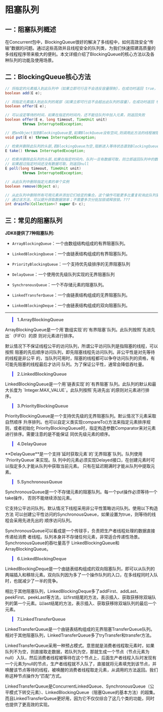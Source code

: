 # 阻塞队列

## 一：阻塞队列概述

在Concurrent包中，BlockingQueue很好的解决了多线程中，如何高效安全“传输”数据的问题。通过这些高效并且线程安全的队列类，为我们快速搭建高质量的多线程程序带来极大的便利。本文详细介绍了BlockingQueue的核心方法以及各种队列的功能及使用场景。

## 二：BlockingQueue核心方法



```java
// 将指定的元素插入到此队列中（如果立即可行且不会违反容量限制），在成功时返回 true，如果当前没有可用空间，则抛出 IllegalStateException。
boolean add(E e);

// 将指定元素插入到此队列的尾部（如果立即可行且不会超出此队列的容量），在成功时返回 true，如果此队列已满，则返回 false。当使用有容量限制的队列时，此方法通常要优于 add 方法，后者可能无法插入元素，而只是抛出一个异常。
boolean offer(E e);

// 可以设定等待的时间，如果在指定的时间内，还不能往队列中加入元素，则返回失败
boolean offer(E e, long timeout, TimeUnit unit)
        throws InterruptedException;

// 把anObject加到BlockingQueue里,如果BlockQueue没有空间,则调用此方法的线程被阻断直到BlockingQueue里面有空间再继续.
void put(E e) throws InterruptedException;

// 检索并删除此队列的头部,若BlockingQueue为空,阻断进入等待状态直到BlockingQueue有新的数据被加入
E take() throws InterruptedException;

// 检索并删除此队列的头部,如果在指定时间内，队列一旦有数据可取，则立即返回队列中的数据
// 如果超过指定时间还没有数据可取，则返回null
E poll(long timeout, TimeUnit unit)
        throws InterruptedException;

// 从此队列中删除指定元素的单个实例
boolean remove(Object o);

// 从此队列中删除所有可用元素并添加它们给定的集合。这个操作可能更多比重复轮询此队列更有效
// 通过该方法，可以提升获取数据效率；不需要多次分批加锁或释放锁。???
int drainTo(Collection<? super E> c);
```

## 三：常见的阻塞队列

**JDK8提供了7种阻塞队列:**

- `ArrayBlockingQueue`：一个由数组结构组成的有界阻塞队列。

- `LinkedBlockingQueue`：一个由链表结构组成的有界阻塞队列。

- `PriorityBlockingQueue`：一个支持优先级排序的无界阻塞队列

- `DelayQueue`：一个使用优先级队列实现的无界阻塞队列

- `SynchronousQueue`：一个不存储元素的阻塞队列。

- `LinkedTransferQueue`：一个由链表结构组成的无界阻塞队列。

- `LinkedBlockingDeque`：一个由链表结构组成的双向阻塞队列。

---

<blockquote style=" border-left-color:blue;"><b>1.ArrayBlockingQueue</b>
</blockquote>
ArrayBlockingQueue是一个用`数组实现`的`有界阻塞`队列。此队列按照`先进先出`（FIFO）的原
则对元素进行排序。

默认情况下不保证线程公平的访问队列，所谓公平访问队列是指阻塞的线程，可以按照
阻塞的先后顺序访问队列，即先阻塞线程先访问队列。非公平性是对先等待的线程是非公平
的，当队列可用时，阻塞的线程都可以争夺访问队列的资格，有可能先阻塞的线程最后才访问
队列。为了保证公平性，通常会降低吞吐量。


<blockquote style=" border-left-color:blue;"><b>2.LinkedBlockingQueue</b>
</blockquote>
LinkedBlockingQueue是一个用`链表实现`的`有界阻塞`队列。此队列的默认和最大长度为
`Integer.MAX_VALUE`。此队列按照`先进先出`的原则对元素进行排序。



<blockquote style=" border-left-color:blue;"><b>3.PriorityBlockingQueue
</b>
</blockquote>
PriorityBlockingQueue是一个支持优先级的无界阻塞队列。默认情况下元素采取自然顺序
升序排列。也可以自定义类实现compareTo()方法来指定元素排序规则，或者初始化
PriorityBlockingQueue时，指定构造参数Comparator来对元素进行排序。需要注意的是不能保证
同优先级元素的顺序。



<blockquote style=" border-left-color:blue;"><b>4.DelayQueue
</b>
</blockquote>
**DelayQueue**是一个支持`延时获取元素`的`无界阻塞`队列。队列使用`PriorityQueue`来实现。队
列中的元素必须实现Delayed接口，在创建元素时可以指定多久才能从队列中获取当前元素。
只有在延迟期满时才能从队列中提取元素。



<blockquote style=" border-left-color:blue;"><b>5.SynchronousQueue
</b>
</blockquote>

SynchronousQueue是一个不存储元素的阻塞队列。每一个put操作必须等待一个take操作，
否则不能继续添加元素。

它支持公平访问队列。默认情况下线程采用非公平性策略访问队列。使用以下构造方法
可以创建公平性访问的SynchronousQueue，如果设置为true，则等待的线程会采用先进先出的
顺序访问队列。

SynchronousQueue可以看成是一个传球手，负责把生产者线程处理的数据直接传递给消费
者线程。队列本身并不存储任何元素，非常适合传递性场景。SynchronousQueue的吞吐量高于
LinkedBlockingQueue和ArrayBlockingQueue。



<blockquote style=" border-left-color:blue;"><b>6.LinkedBlockingDeque
</b>
</blockquote>
LinkedBlockingDeque是一个由链表结构组成的双向阻塞队列，即可以从队列的两端插入和移除元素。双向队列因为多了一个操作队列的入口，在多线程同时入队时，也就减少了一半的竞争。

相比于其他阻塞队列，LinkedBlockingDeque多了addFirst、addLast、peekFirst、peekLast等方法，以first结尾的方法，表示插入、获取获移除双端队列的第一个元素。以last结尾的方法，表示插入、获取获移除双端队列的最后一个元素。



<blockquote style=" border-left-color:blue;"><b>7.LinkedTransferQueue
</b>
</blockquote>

LinkedTransferQueue是一个由链表结构组成的无界阻塞TransferQueue队列。相对于其他阻塞队列，LinkedTransferQueue多了tryTransfer和transfer方法。

LinkedTransferQueue采用一种预占模式。意思就是消费者线程取元素时，如果队列不为空，则直接取走数据，若队列为空，那就生成一个节点（节点元素为null）入队，然后消费者线程被等待在这个节点上，后面生产者线程入队时发现有一个元素为null的节点，生产者线程就不入队了，直接就将元素填充到该节点，并唤醒该节点等待的线程，被唤醒的消费者线程取走元素，从调用的方法返回。我们称这种节点操作为“匹配”方式。

LinkedTransferQueue是ConcurrentLinkedQueue、SynchronousQueue（公平模式下转交元素）、LinkedBlockingQueue（阻塞Queue的基本方法）的超集。而且LinkedTransferQueue更好用，因为它不仅仅综合了这几个类的功能，同时也提供了更高效的实现。

